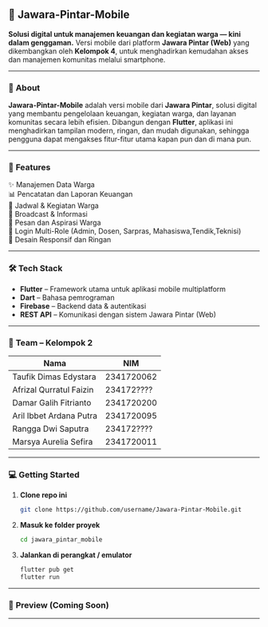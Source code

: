 
## 🏡 **Jawara-Pintar-Mobile**

**Solusi digital untuk manajemen keuangan dan kegiatan warga — kini dalam genggaman.**
Versi mobile dari platform **Jawara Pintar (Web)** yang dikembangkan oleh **Kelompok 4**, untuk menghadirkan kemudahan akses dan manajemen komunitas melalui smartphone.

---

### 🧩 **About**

**Jawara-Pintar-Mobile** adalah versi mobile dari **Jawara Pintar**, solusi digital yang membantu pengelolaan keuangan, kegiatan warga, dan layanan komunitas secara lebih efisien.
Dibangun dengan **Flutter**, aplikasi ini menghadirkan tampilan modern, ringan, dan mudah digunakan, sehingga pengguna dapat mengakses fitur-fitur utama kapan pun dan di mana pun.

---

### 🚀 **Features**

✨ Manajemen Data Warga <br>
📊 Pencatatan dan Laporan Keuangan <br>
📅 Jadwal & Kegiatan Warga <br>
📢 Broadcast & Informasi <br>
💬 Pesan dan Aspirasi Warga <br>
🔐 Login Multi-Role (Admin, Dosen, Sarpras, Mahasiswa,Tendik,Teknisi) <br>
📱 Desain Responsif dan Ringan <br>

---

### 🛠️ **Tech Stack**

* **Flutter** – Framework utama untuk aplikasi mobile multiplatform
* **Dart** – Bahasa pemrograman
* **Firebase** – Backend data & autentikasi
* **REST API** – Komunikasi dengan sistem Jawara Pintar (Web)

---

### 👥 **Team – Kelompok 2**

| Nama                          | NIM                              |
| ----------------------------- | -------------------------------- |
| Taufik Dimas Edystara         | 2341720062                       |
| Afrizal Qurratul Faizin       | 234172????                       |
| Damar Galih Fitrianto         | 2341720200                       |
| Aril Ibbet Ardana Putra       | 2341720095                       |
| Rangga Dwi Saputra            | 234172????                       |
| Marsya Aurelia Sefira         | 2341720011                       |
---

### 💻 **Getting Started**

1. **Clone repo ini**

   ```bash
   git clone https://github.com/username/Jawara-Pintar-Mobile.git
   ```
2. **Masuk ke folder proyek**

   ```bash
   cd jawara_pintar_mobile
   ```
3. **Jalankan di perangkat / emulator**

   ```bash
   flutter pub get
   flutter run
   ```


---

### 📸 **Preview (Coming Soon)**


---



